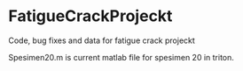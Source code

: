 # FatigueCrackProjeckt
Code, bug fixes and data for fatigue crack projeckt

Spesimen20.m is current matlab file for spesimen 20 in triton.
